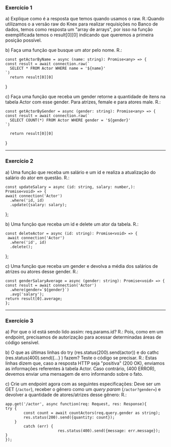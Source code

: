 ### Exercício 1
a) Explique como é a resposta que temos quando usamos o raw.
R.:Quando utilizamos o a versão raw do Knex para realizar requisições no Banco de dados, temos como resposta um "array de arrays", por isso na função exemplificada temos o result[0][0] indicando que queremos a primeira posição possível.


b) Faça uma função que busque um ator pelo nome.
R.:

    const getActorByName = async (name: string): Promise<any> => {
    const result = await connection.raw(`
      SELECT * FROM Actor WHERE name = '${name}'
    `)
      return result[0][0]
  }

c) Faça uma função que receba um gender retorne a quantidade de itens na tabela Actor com esse gender. Para atrizes, female e para atores male.
R.:

    const getActorByGender = async (gender: string): Promise<any> => {
    const result = await connection.raw(`
      SELECT COUNT(*) FROM Actor WHERE gender = '${gender}'
    `)
  
      return result[0][0]
  }

---------------------------------------------------------------------------------

### Exercício 2
a) Uma função que receba um salário e um id e realiza a atualização do salário do ator em questão.
R.:

    const updateSalary = async (id: string, salary: number,): Promise<void> => {
    await connection('Actor')
      .where('id, id)
      .update({salary: salary);
  };

b) Uma função que receba um id e delete um ator da tabela.
R.:

    const deleteActor = async (id: string): Promise<void> => {
     await connection('Actor')
      .where('id', id)
      .delete();
  };
  
c) Uma função que receba um gender e devolva a média dos salários de atrizes ou atores desse gender.
R.:

    const genderSalaryAverage = async (gender: string): Promise<void> => {
    const result = await connection('Actor')
      .where(gender=`${gender}`)
      .avg('salary');
    return result[0].average;
    };


---------------------------------------------------------------------------------

### Exercício 3
a) Por que o id está sendo lido assim: req.params.id?
R.: Pois, como em um endpoint, precisamos de autorização para acessar determinadas áreas de código sensível. 

b) O que as últimas linhas do try (res.status(200).send(actor)) e do cathc (res.status(400).send({...} ) fazem? Teste o código se precisar.
R.: Estas linhas dizem que, caso a resposta HTTP seja "positiva" (200 OK), enviamos as informações referentes à tabela Actor. Caso contrário, (400 ERROR), devemos enviar uma mensagem de erro informando sobre o fato.

c) Crie um endpoint agora com as seguintes especificações: Deve ser um GET (`/actor`), receber o gênero como um *query param* (`/actor?gender=`) e devolver a quantidade de atores/atrizes desse gênero:
R.:

    app.get('/actor', async function(req: Request, res: Response){
    try {
            const count = await countActors(req.query.gender as string);
            res.status(200).send({quantity: count});
        } 
            catch (err) {
                           res.status(400).send({message: err.message});
    }
    });









